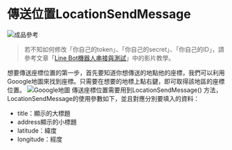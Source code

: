 # 傳送位置LocationSendMessage
![成品參考](https://i.imgur.com/RzwLDau.png)
> 若不知如何修改「你自己的token」、「你自己的secret」、「你自己的ID」，請參考文章「[Line Bot機器人串接與測試](/classification/lineBot/66)」中的影片教學。

想要傳送座標位置的第一步，首先要知道你想傳送的地點他的座標，我們可以利用Gooogle地圖來找到座標。只需要在想要的地標上點右鍵，即可取得該地區的座標位置。
![Gooogle地圖](https://i.imgur.com/tkuiOGP.png)
傳送座標位置需要用到LocationSendMessage() 方法，LocationSendMessage的使用參數如下，並且對應分別要填入的資料：

* title：顯示的大標題
* address顯示的小標題
* latitude：緯度
* longitude：經度
